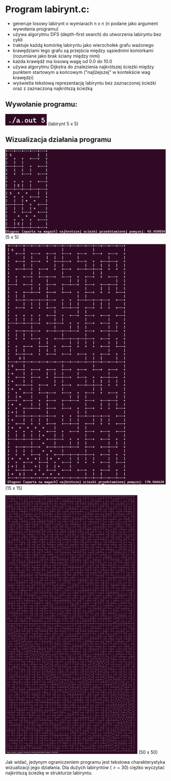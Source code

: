 # Program labirynt.c:
- generuje losowy labirynt o wymiarach n x n (n podane jako argument wywołania programu)
- używa algorytmu DFS (depth-first search) do utworzenia labiryntu bez cykli
- traktuje każdą komórkę labiryntu jako wierzchołek grafu ważonego
- krawędziami tego grafu są przejścia między sąsiednimi komórkami (rozumiane jako brak ściany między nimi)
- każda krawędź ma losową wagę od 0.0 do 10.0
- używa algorytmu Dijkstra do znalezienia najkrótszej ścieżki między punktem startowym a końcowym ("najlżejszej" w kontekście wag krawędzi)
- wyświetla tekstową reprezentację labiryntu bez zaznaczonej ścieżki oraz z zaznaczoną najkrótszą ścieżką

## Wywołanie programu:
![wywołanie](screenshots/wywolanie.png) (labirynt 5 x 5)

## Wizualizacja działania programu
![wywołanie](screenshots/l5.png) (5 x 5)


![wywołanie](screenshots/l15.png) (15 x 15)


![wywołanie](screenshots/l50.png) (50 x 50)

Jak widać, jedynym ograniczeniem programu jest tekstowa charakterystyka wizualizacji jego działania.
Dla dużych labiryntów ( > ~ 30) ciężko wyczytać najkrótszą ścieżkę w strukturze labiryntu.
